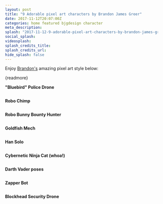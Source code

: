 ```yaml
---
layout: post
title: "9 Adorable pixel art characters by Brandon James Greer"
date: 2017-11-12T20:07:00Z
categories: home featured bjgdesign character 
meta_description: 
splash: "2017-11-12-9-adorable-pixel-art-characters-by-brandon-james-greer/9-adorable-pixel-art-characters-by-brandon-james-greer_splash.jpg"
social_splash: 
videosplash: 
splash_credits_title: 
splash_credits_url: 
hide_splash: false
---
```

<p>Enjoy <a href="https://twitter.com/BJGdesign" target="_blank">Brandon's</a> amazing pixel art style below:</p><p>{readmore}</p><p><strong>"Bluebird" Police Drone</strong></p><p><img data-src="2017-11-12-9-adorable-pixel-art-characters-by-brandon-james-greer/9-adorable-pixel-art-characters-by-brandon-james-greer_1.jpg"></p><p><strong>Robo Chimp</strong></p><p><img data-src="2017-11-12-9-adorable-pixel-art-characters-by-brandon-james-greer/9-adorable-pixel-art-characters-by-brandon-james-greer_2.jpg"></p><p><strong>Robo Bunny Bounty Hunter</strong></p><p><img data-src="2017-11-12-9-adorable-pixel-art-characters-by-brandon-james-greer/9-adorable-pixel-art-characters-by-brandon-james-greer_3.jpg"></p><p><strong>Goldfish Mech</strong></p><p><img data-src="2017-11-12-9-adorable-pixel-art-characters-by-brandon-james-greer/9-adorable-pixel-art-characters-by-brandon-james-greer_4.jpg"></p><p><strong>Han Solo</strong></p><p><img data-src="2017-11-12-9-adorable-pixel-art-characters-by-brandon-james-greer/9-adorable-pixel-art-characters-by-brandon-james-greer_5.jpg"></p><p><strong>Cybernetic Ninja Cat (whoa!)</strong></p><p><img data-src="2017-11-12-9-adorable-pixel-art-characters-by-brandon-james-greer/9-adorable-pixel-art-characters-by-brandon-james-greer_6.jpg"></p><p><strong>Darth Vader poses</strong></p><p><img data-src="2017-11-12-9-adorable-pixel-art-characters-by-brandon-james-greer/9-adorable-pixel-art-characters-by-brandon-james-greer_7.jpg"></p><p><strong>Zapper Bot</strong></p><p><img data-src="2017-11-12-9-adorable-pixel-art-characters-by-brandon-james-greer/9-adorable-pixel-art-characters-by-brandon-james-greer_8.jpg"></p><p><strong>Blockhead Security Drone</strong></p><p><img data-src="2017-11-12-9-adorable-pixel-art-characters-by-brandon-james-greer/9-adorable-pixel-art-characters-by-brandon-james-greer_9.jpg"></p><p><br></p>